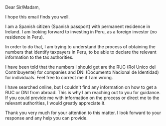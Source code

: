 Dear Sir/Madam,

I hope this email finds you well.

I am a Spanish citizen (Spanish passport) with permanent residence in Ireland. I am looking forward to investing in Peru, as a foreign investor (no residence in Peru).

In order to do that, I am trying to understand the process of obtaining the numbers that identify taxpayers in Peru, to be able to declare the relevant information to the tax authorities.

I have been told that the numbers I should get are the RUC (Rol Unico del Contribuyente) for companies and DNI (Documento Nacional de Identidad) for individuals. Feel free to correct me if I am wrong.

I have searched online, but I couldn't find any information on how to get a RUC or DNI from abroad. This is why I am reaching out to you for guidance. If you could provide me with information on the process or direct me to the relevant authorities, I would greatly appreciate it.

Thank you very much for your attention to this matter. I look forward to your response and any help you can provide.